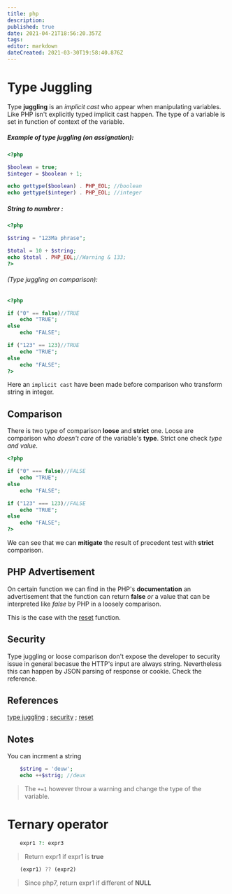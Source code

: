 ```yaml
---
title: php
description: 
published: true
date: 2021-04-21T18:56:20.357Z
tags: 
editor: markdown
dateCreated: 2021-03-30T19:58:40.876Z
---
```


# Type Juggling

Type **juggling** is an *implicit cast* who appear when manipulating variables. Like PHP isn't explicitly typed implicit cast happen. The type of a variable is set in function of context of the variable.

##### Example of type juggling (on assignation):

```php
<?php

$boolean = true;
$integer = $boolean + 1;

echo gettype($boolean) . PHP_EOL; //boolean
echo gettype($integer) . PHP_EOL; //integer
```

##### String to numbrer :
```php
<?php

$string = "123Ma phrase";

$total = 10 + $string;
echo $total . PHP_EOL;//Warning & 133;
?>
```

###### (Type juggling on comparison):

```php
<?php

if ("0" == false)//TRUE
    echo "TRUE";
else
    echo "FALSE";

if ("123" == 123)//TRUE
    echo "TRUE";
else
    echo "FALSE";
?>
```

Here an `implicit cast` have been made before comparison who transform string in integer.

## Comparison

There is two type of comparison **loose** and **strict** one. Loose are comparison who *doesn't care* of the variable's **type**. Strict one check *type and value*.

```php
<?php

if ("0" === false)//FALSE
    echo "TRUE";
else
    echo "FALSE";

if ("123" === 123)//FALSE
    echo "TRUE";
else
    echo "FALSE";
?>
```

We can see that we can **mitigate** the result of precedent test with **strict** comparison.

## PHP Advertisement

On certain function we can find in the PHP's **documentation** an advertisement that the function can return **false** *or* a value that can be interpreted like *false* by PHP in a loosely comparison.

This is the case with the [reset](https://www.php.net/manual/fr/function.reset.php) function.

## Security

Type juggling or loose comparison don't expose the developer to security issue in general becasue the HTTP's input are always string. Nevertheless this can happen by JSON parsing of response or cookie. Check the reference.

## References
[type juggling](https://www.php.net/manual/fr/language.types.type-juggling.php) ; [security](https://www.php.net/manual/fr/language.types.type-juggling.php) ; [reset](https://www.php.net/manual/fr/function.reset.php)

## Notes
You can incrment a string

```php
	$string = 'deuw';
	echo ++$strig; //deux
```

> The `+=1` however throw a warning and change the type of the variable.

# Ternary operator

```php
	expr1 ?: expr3
```

> Return expr1 if expr1 is **true**

```php
	(expr1) ?? (expr2) 
```

> Since php7, return expr1 if different of **NULL**